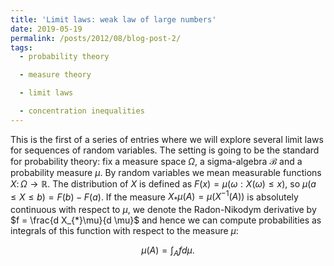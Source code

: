 ```yaml
---
title: 'Limit laws: weak law of large numbers'
date: 2019-05-19
permalink: /posts/2012/08/blog-post-2/
tags:
  - probability theory

  - measure theory

  - limit laws

  - concentration inequalities
---
```


This is the first of a series of entries where we will explore several limit laws for sequences of random variables. The setting is going to be the standard for probability theory: fix a measure space $\Omega$, a sigma-algebra $\mathcal{B}$ and a probability measure $\mu$. By random variables we mean measurable functions $X\colon \Omega \to \mathbb{R}$. The distribution of $X$ is defined as $F(x) = \mu(\omega: X(\omega) \leq x )$, so $\mu( a \leq X \leq b  ) = F(b) - F(a)$. If the measure $X_{*}\mu(A) = \mu(X^{-1}(A))$ is absolutely continuous with respect to $\mu$, we denote the Radon-Nikodym derivative by $f = \frac{d X_{*}\mu}{d \mu}$ and hence we can compute probabilities as integrals of this function with respect to the measure $\mu$:

$$
\mu(A) = \int_A f d\mu.
$$
